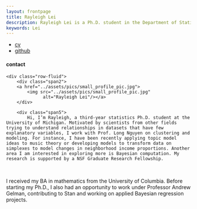 ```yaml
---
layout: frontpage
title: Rayleigh Lei
description: Rayleigh Lei is a Ph.D. student in the Department of Statistics at the University of Michigan; research in modeling and clustering.
keywords: Lei
---
```


<div class="navbar">
  <div class="navbar-inner">
      <ul class="nav">
          <li><a href="{{ BASE_PATH }}/assets/rayleigh_lei_cv">cv</a></li>
          <li><a href="https://github.com/rayleigh">github</a></li>
      </ul>
  </div>
</div>

<div class="container">
<h4><a name="contact"></a>contact</h4>

    <div class="row-fluid">
        <div class="span2">
        <a href="../assets/pics/small_profile_pic.jpg">
            <img src="../assets/pics/small_profile_pic.jpg"
                  alt="Rayleigh Lei"/></a>
        </div>

        <div class="span5">
            Hi, I’m Rayleigh, a third-year statistics Ph.D. student at the University of Michigan. Motivated by scientists from other fields trying to understand relationships in datasets that have few explanatory variables, I work with Prof. Long Nguyen on clustering and modeling. For instance, I have been recently applying topic model ideas to music theory or developing models to transform data on simplexes to model changes in neighborhood income proportions. Another area I am interested in exploring more is Bayesian computation. My research is supported by a NSF Graduate Research Fellowship.
<br/>

I received my BA in mathematics from the University of Columbia. Before starting my Ph.D., I also had an opportunity to work under Professor Andrew Gelman, contributing to Stan and working on applied Bayesian regression projects.
        </div>
     </div>
</div>

